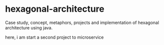# hexagonal-architecture
Case study, concept, metaphors, projects and implementation of hexagonal architecture using java.

here, i am start a second project to microservice
